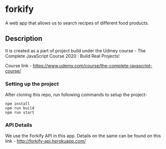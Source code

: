 # forkify
A web app that allows us to search recipes of different food products.

## Description
It is created as a part of project build under the Udmey course - The Complete JavaScript Course 2020 : Build Real Projects!

Course link - https://www.udemy.com/course/the-complete-javascript-course/

### Setting up the project
After cloning this repo, run following commands to setup the project-

```
npm install
npm run build
npm run start
```

### API Details
We use the Forkify API in this app.
Details on the same can be found on this link - http://forkify-api.herokuapp.com/